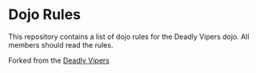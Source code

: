 Dojo Rules
==========

This repository contains a list of dojo rules for the Deadly Vipers dojo. All members should read the rules.

Forked from the [Deadly Vipers](https://github.com/deadlyvipers)

